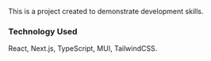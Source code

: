 This is a project created to demonstrate development skills.

### Technology Used

React, Next.js, TypeScript, MUI, TailwindCSS.
